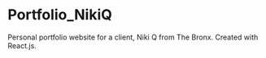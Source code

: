 # Portfolio_NikiQ
Personal portfolio website for a client, Niki Q from The Bronx. Created with React.js. 

